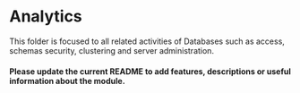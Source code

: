 # Analytics

This folder is focused to all related activities of Databases such as access, schemas
security, clustering and server administration.

#### Please update the current README to add features, descriptions or useful information about the module.
